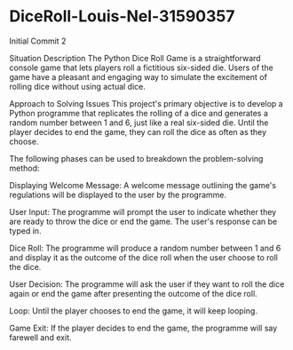 # DiceRoll-Louis-Nel-31590357

Initial Commit 2

Situation Description
The Python Dice Roll Game is a straightforward console game that lets players roll a fictitious six-sided die. 
Users of the game have a pleasant and engaging way to simulate the excitement of rolling dice without using actual dice.

Approach to Solving Issues
This project's primary objective is to develop a Python programme that replicates the rolling of a dice and generates a random number between 1 and 6, just like a real six-sided die. Until the player decides to end the game, they can roll the dice as often as they choose.

The following phases can be used to breakdown the problem-solving method:

Displaying Welcome Message: A welcome message outlining the game's regulations will be displayed to the user by the programme.

User Input: The programme will prompt the user to indicate whether they are ready to throw the dice or end the game. The user's response can be typed in.

Dice Roll: The programme will produce a random number between 1 and 6 and display it as the outcome of the dice roll when the user choose to roll the dice.

User Decision: The programme will ask the user if they want to roll the dice again or end the game after presenting the outcome of the dice roll.

Loop: Until the player chooses to end the game, it will keep looping.

Game Exit: If the player decides to end the game, the programme will say farewell and exit.